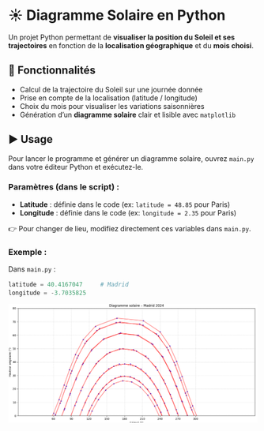 # ☀️ Diagramme Solaire en Python  

Un projet Python permettant de **visualiser la position du Soleil et ses trajectoires** en fonction de la **localisation géographique** et du **mois choisi**.  

## 📌 Fonctionnalités  
- Calcul de la trajectoire du Soleil sur une journée donnée  
- Prise en compte de la localisation (latitude / longitude)  
- Choix du mois pour visualiser les variations saisonnières  
- Génération d’un **diagramme solaire** clair et lisible avec `matplotlib`
  
## ▶️ Usage  

Pour lancer le programme et générer un diagramme solaire, ouvrez `main.py` dans votre éditeur Python et exécutez-le.  

### Paramètres (dans le script) :  
- **Latitude** : définie dans le code (ex: `latitude = 48.85` pour Paris)  
- **Longitude** : définie dans le code (ex: `longitude = 2.35` pour Paris)  

👉 Pour changer de lieu, modifiez directement ces variables dans `main.py`.  
### Exemple :  
Dans `main.py` :  
```python
latitude = 40.4167047     # Madrid
longitude = -3.7035825
```
![Diagramme solaire](Madrid.png)
